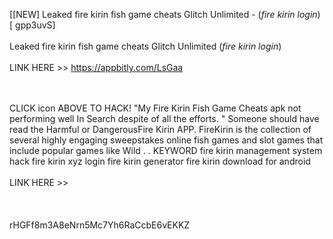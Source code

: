 [[NEW] Leaked fire kirin fish game cheats Glitch Unlimited - (*fire kirin login*) [ gpp3uvS]
<br>
<br>Leaked fire kirin fish game cheats Glitch Unlimited (*fire kirin login*)
<br>
<br>LINK HERE >> https://appbitly.com/LsGaa

<br>
<br>CLICK  icon ABOVE TO HACK! "My Fire Kirin Fish Game Cheats apk not performing well In Search despite of all the efforts. " Someone should have read the Harmful or DangerousFire Kirin APP.  FireKirin is the collection of several highly engaging sweepstakes online fish games and slot games that include popular games like Wild . .  KEYWORD fire kirin management system hack fire kirin xyz login fire kirin generator fire kirin download for android
<br>
<br>LINK HERE >> 
<br>
<br>
<br>
<br>rHGFf8m3A8eNrn5Mc7Yh6RaCcbE6vEKKZ
<br>
